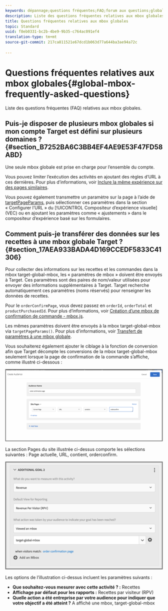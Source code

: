 ```yaml
---
keywords: dépannage;questions fréquentes;FAQ;forum aux questions;globale;mbox globale
description: Liste des questions fréquentes relatives aux mbox globales.
title: Questions fréquentes relatives aux mbox globales
topic: Standard
uuid: f8eb0331-bc2b-4be9-9b35-c764ac091ef4
translation-type: tm+mt
source-git-commit: 217ca811521e67dcd1b063d77a644ba3ae94a72c

---
```



# Questions fréquentes relatives aux mbox globales{#global-mbox-frequently-asked-questions}

Liste des questions fréquentes (FAQ) relatives aux mbox globales.

## Puis-je disposer de plusieurs mbox globales si mon compte Target est défini sur plusieurs domaines ?{#section_B7252BA6C3BB4EF4AE9E53F47FD58ABD}

Une seule mbox globale est prise en charge pour l’ensemble du compte.

Vous pouvez limiter l’exécution des activités en ajoutant des règles d’URL à ces dernières. Pour plus d’informations, voir [Inclure la même expérience sur des pages similaires](../../../c-experiences/c-visual-experience-composer/temtest.md#task_2539D51A18044F82B0D9895636546781).

Vous pouvez également transmettre un paramètre sur la page à l’aide de [targetPageParams](/help/c-implementing-target/c-implementing-target-for-client-side-web/targetpageparams.md), puis sélectionner ces paramètres dans la section « Configurer l’URL » du [!UICONTROL Compositeur d’expérience visuelle] (VEC) ou en ajoutant les paramètres comme « ajustements » dans le compositeur d’expérience basé sur les formulaires.

## Comment puis-je transférer des données sur les recettes à une mbox globale Target ?{#section_17AEA933BADA4D169CCEDF5833C41306}

Pour collecter des informations sur les recettes et les commandes dans la mbox target-global-mbox, les « paramètres de mbox » doivent être envoyés à Target. Ces paramètres sont des paires de nom/valeur utilisées pour envoyer des informations supplémentaires à Target. Target recherche automatiquement ces paramètres (noms réservés) pour renseigner les données de recettes.

Pour le `orderConfirmPage`, vous devez passez en `orderId`, `orderTotal` et `productPurchasedId`. Pour plus d’informations, voir [Création d’une mbox de confirmation de commande - mbox.js](../../../c-implementing-target/c-implementing-target-for-client-side-web/t-mbox-download/orderconfirm-create.md#task_0036D5F6C062442788BB55E872816D82).

Les mêmes paramètres doivent être envoyés à la mbox target-global-mbox via `targetPageParams()`. Pour plus d’informations, voir [Transfert de paramètres à une mbox globale](../../../c-implementing-target/c-implementing-target-for-client-side-web/t-mbox-download/c-understanding-global-mbox/pass-parameters-to-global-mbox.md#concept_33362A04146C4E3C8E7089B65F38B5E5).

Vous souhaiterez également ajouter le ciblage à la fonction de conversion afin que Target décompte les conversions de la mbox target-global-mbox seulement lorsque la page de confirmation de la commande s’affiche, comme illustré ci-dessous :

![](assets/revenue1.png)

La section Pages du site illustrée ci-dessus comporte les sélections suivantes : Page actuelle, URL, contient, orderconfirm.

![](assets/revenue2.png)

Les options de l’illustration ci-dessus incluent les paramètres suivants :

* **Que souhaitez-vous mesurer avec cette activité ? :** Recettes
* **Affichage par défaut pour les rapports :** Recettes par visiteur (RPV)
* **Quelle action a été entreprise par votre audience pour indiquer que votre objectif a été atteint ?** A affiché une mbox, target-global-mbox